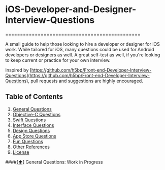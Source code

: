 # iOS-Developer-and-Designer-Interview-Questions
==============================================

A small guide to help those looking to hire a developer or designer for iOS work. While tailored for iOS, many questions could be used for Android developers or designers as well. A great self-test as well, if you're looking to keep current or practice for your own interview. 

Inspired by [https://github.com/h5bp/Front-end-Developer-Interview-Questions](https://github.com/h5bp/Front-end-Developer-Interview-Questions), pull requests and suggestions are highly encouraged.

## <a name='contents'>Table of Contents</a>

  1. [General Questions](#general)
  1. [Objective-C Questions](#objc)
  1. [Swift Questions](#css)
  1. [Interface Questions](#js)
  1. [Design Questions](#jquery)
  1. [App Store Questions](#jscode)
  1. [Fun Questions](#fun)
  1. [Other References](#references)
  1. [License](#license)
  
  ####[[⬆]](#contents) <a name='general'>General Questions:</a>
  Work in Progress
